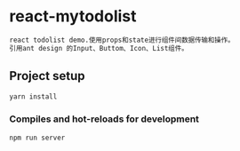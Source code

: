 # react-mytodolist

```bash
react todolist demo.使用props和state进行组件间数据传输和操作。
引用ant design 的Input、Buttom、Icon、List组件。
```

## Project setup

```bash
yarn install
```

### Compiles and hot-reloads for development

```bash
npm run server
```
